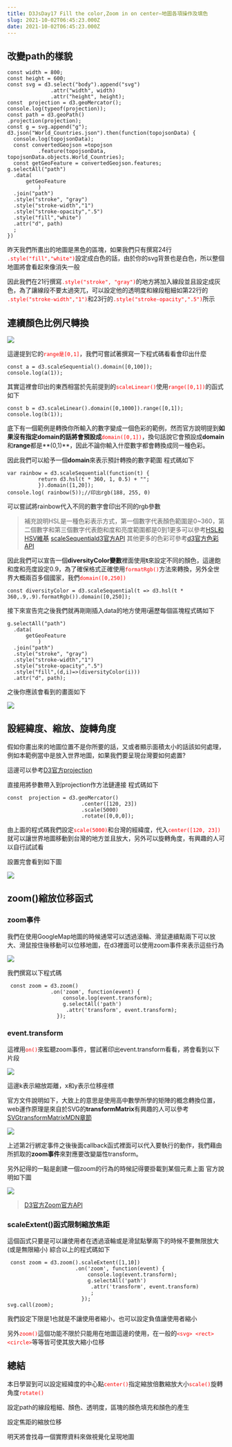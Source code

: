 ```yaml
---
title: D3JsDay17 Fill the color,Zoom in on center—地圖各項操作及填色
slug: 2021-10-02T06:45:23.000Z
date: 2021-10-02T06:45:23.000Z
---
```


## 改變path的樣貌
```javascript{numberLines: true}
const width = 800;
const height = 600;
const svg = d3.select("body").append("svg")
              .attr("width", width)
              .attr("height", height);
const  projection = d3.geoMercator();
console.log(typeof(projection));
const path = d3.geoPath()
.projection(projection);
const g = svg.append("g");
d3.json("World_Countries.json").then(function(topojsonData) {
  console.log(topojsonData);
  const convertedGeojson =topojson
          .feature(topojsonData, topojsonData.objects.World_Countries);
  const getGeoFeature = convertedGeojson.features;
g.selectAll("path")
  .data(
      getGeoFeature
          )
  .join("path")
  .style("stroke", "gray")
  .style("stroke-width","1")
  .style("stroke-opacity",".5")
  .style("fill","white")
  .attr("d", path)
  ;
})
```

昨天我們所畫出的地圖是黑色的區塊，如果我們只有撰寫24行<font color="red">` .style("fill","white")`</font>設定成白色的話，由於你的svg背景也是白色，所以整個地圖將會看起來像消失一般

因此我們在21行撰寫<font color="red">`.style("stroke", "gray")`</font>的地方將加入線段並且設定成灰色，為了讓線段不要太過突兀，可以設定他的透明度和線段粗細如第22行的<font color="red">` .style("stroke-width","1")`</font>和23行的<font color="red">`.style("stroke-opacity",".5")`</font>所示


## 連續顏色比例尺轉換

![](https://filedn.eu/ll8NkasFkw1XVJBG2Fp9A1p/gatsby_image/ithome_2021/20211002_01.png)

這邊提到它的<font color="red">`range是[0,1]`</font>，我們可嘗試著撰寫一下程式碼看看會印出什麼
```javascript{numberLines: true}
const a = d3.scaleSequential().domain([0,100]);
console.log(a(1));
```
其實這裡會印出的東西相當於先前提到的<font color="red">`scaleLinear()`</font>使用<font color="red">`range([0,1])`</font>的函式
如下
```javascript{numberLines: true}
const b = d3.scaleLinear().domain([0,1000]).range([0,1]);
console.log(b(1));
```

底下有一個範例是轉換你所輸入的數字變成一個色彩的範例，然而官方說明提到**如果沒有指定domain的話將會預設成**<font color="red">`domain([0,1])`</font>，換句話說它會預設成**domain**和**range**都是**(0,1)**，因此不論你輸入什麼數字都會轉換成同一種色彩。

因此我們可以給予一個**domain**來表示預計轉換的數字範圍
程式碼如下
```javascript{numberLines: true}
var rainbow = d3.scaleSequential(function(t) {
          return d3.hsl(t * 360, 1, 0.5) + "";
          }).domain([1,20]);
console.log( rainbow(5));//印出rgb(188, 255, 0) 
```
可以嘗試將rainbow代入不同的數字會印出不同的rgb參數

> 補充說明HSL是一種色彩表示方式，第一個數字代表顏色範圍是0~360，第二個數字和第三個數字代表飽和度和亮度範圍都是0到1更多可以參考[HSL和HSV維基](https://zh.wikipedia.org/wiki/HSL%E5%92%8CHSV%E8%89%B2%E5%BD%A9%E7%A9%BA%E9%97%B4)
> [scaleSequentiald3官方API](https://github.com/d3/d3-scale/blob/v4.0.0/README.md#scaleSequential)
> 其他更多的色彩可參考[d3官方色彩API](https://github.com/d3/d3-color/blob/v3.0.1/README.md#lab)

因此我們可以宣告一個**diversityColor變數**裡面使用**t**來設定不同的顏色，這邊飽和度和亮度設定0.9，為了確保格式正確使用<font color="red">`formatRgb()`</font>方法來轉換，另外全世界大概兩百多個國家，我們<font color="red">`domain([0,250])`</font>
```javascript{numberLines: true}
const diversityColor = d3.scaleSequential(t => d3.hsl(t * 360,.9,.9).formatRgb()).domain([0,250]);
```
接下來宣告完之後我們就再剛剛插入data的地方使用i遍歷每個區塊程式碼如下
```javascript{numberLines: true}
g.selectAll("path")
  .data(
      getGeoFeature
          )
  .join("path")
  .style("stroke", "gray")
  .style("stroke-width","1")
  .style("stroke-opacity",".5")
  .style("fill",(d,i)=>(diversityColor(i)))
  .attr("d", path);
```
之後你應該會看到的畫面如下

![](https://filedn.eu/ll8NkasFkw1XVJBG2Fp9A1p/gatsby_image/ithome_2021/20211002_02.png)


## 設經緯度、縮放、旋轉角度

假如你畫出來的地圖位置不是你所要的話，又或者顯示面積太小的話該如何處理，例如本範例當中是放入世界地圖，如果我們要呈現台灣要如何處置?


這邊可以參考[D3官方projection](https://github.com/d3/d3-geo/blob/v3.0.1/README.md#projection_center)

直接用將參數帶入到projection作方法鏈連接
程式碼如下
```javascript{numberLines: true}
const  projection = d3.geoMercator()
                        .center([120, 23])
                        .scale(5000)
                        .rotate([0,0,0]);
```
由上面的程式碼我們設定<font color="red">`scale(5000)`</font>和台灣的經緯度，代入<font color="red">`center([120, 23])`</font>就可以讓世界地圖移動到台灣的地方並且放大，另外可以旋轉角度，有興趣的人可以自行試試看

設置完會看到如下圖

![](https://filedn.eu/ll8NkasFkw1XVJBG2Fp9A1p/gatsby_image/ithome_2021/20211002_03.png)

## zoom()縮放位移函式
### zoom事件
我們在使用GoogleMap地圖的時候通常可以透過滾輪、滑鼠連續點兩下可以放大、滑鼠按住後移動可以位移地圖，在d3裡面可以使用zoom事件來表示這些行為

![](https://filedn.eu/ll8NkasFkw1XVJBG2Fp9A1p/gatsby_image/ithome_2021/20211002_04.png)

我們撰寫以下程式碼
```javascript{numberLines: true}
 const zoom = d3.zoom()
              .on('zoom', function(event) {
                  console.log(event.transform);
                  g.selectAll('path')
                   .attr('transform', event.transform);
                });
```
### event.transform

這裡用<font color="red">`on()`</font>來監聽zoom事件，嘗試著印出event.transform看看，將會看到以下片段

![](https://filedn.eu/ll8NkasFkw1XVJBG2Fp9A1p/gatsby_image/ithome_2021/20211002_05.png)

這邊k表示縮放距離，x和y表示位移座標

官方文件說明如下，大致上的意思是使用高中數學所學的矩陣的概念轉換位置，web運作原理是來自於SVG的**transformMatrix**有興趣的人可以參考[SVGtransformMatrixMDN章節](https://developer.mozilla.org/en-US/docs/Web/SVG/Attribute/transform#matrix)

![](https://filedn.eu/ll8NkasFkw1XVJBG2Fp9A1p/gatsby_image/ithome_2021/20211002_06.png)

上述第2行綁定事件之後後面callback函式裡面可以代入要執行的動作，我們藉由所抓取的**zoom事件**來對應要改變屬性transform。

另外記得的一點是創建一個zoom的行為的時候記得要掛載到某個元素上面
官方說明如下圖

![](https://filedn.eu/ll8NkasFkw1XVJBG2Fp9A1p/gatsby_image/ithome_2021/20211002_07.png)

> [D3官方Zoom官方API](https://github.com/d3/d3-zoom/blob/v3.0.0/README.md#zoom)

### scaleExtent()函式限制縮放焦距
這個函式只要是可以讓使用者在透過滾輪或是滑鼠點擊兩下的時候不要無限放大(或是無限縮小)
綜合以上的程式碼如下
```javascript{numberLines: true}
 const zoom = d3.zoom().scaleExtent([1,10])
                      .on('zoom', function(event) {
                          console.log(event.transform);
                          g.selectAll('path')
                           .attr('transform', event.transform)
                           ;
                        });
svg.call(zoom);
```
我們設定下限是1也就是不讓使用者縮小，也可以設定負值讓使用者縮小

另外<font color="red">`zoom()`</font>這個功能不限於只能用在地圖這邊的使用，在一般的<font color="red">`<svg> <rect> <circle>`</font>等等皆可使其放大縮小位移

## 總結

本日學習到可以設定經緯度的中心點<font color="red">`center()`</font>指定縮放倍數縮放大小<font color="red">`scale()`</font>旋轉角度<font color="red">`rotate()`</font>

設定path的線段粗細、顏色、透明度，區塊的顏色填充和顏色的產生

設定焦距的縮放位移

明天將會找尋一個實際資料來做視覺化呈現地圖
